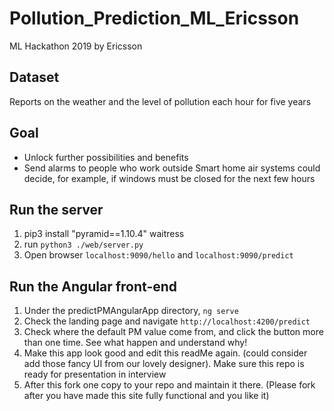 # Pollution_Prediction_ML_Ericsson

ML Hackathon 2019 by Ericsson

## Dataset

Reports on the weather and the level of pollution each hour for five years

## Goal

- Unlock further possibilities and benefits
- Send alarms to people who work outside
  Smart home air systems could decide, for example, if windows must be closed for the next few hours

## Run the server

1. pip3 install "pyramid==1.10.4" waitress
2. run `python3 ./web/server.py`
3. Open browser `localhost:9090/hello` and `localhost:9090/predict`

## Run the Angular front-end

1. Under the predictPMAngularApp directory, `ng serve`
2. Check the landing page and navigate `http://localhost:4200/predict`
3. Check where the default PM value come from, and click the button more than one time. See what happen and understand why!
4. Make this app look good and edit this readMe again. (could consider add those fancy UI from our lovely designer). Make sure this repo is ready for presentation in interview
5. After this fork one copy to your repo and maintain it there. (Please fork after you have made this site fully functional and you like it)
